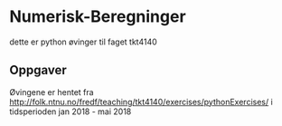 # Numerisk-Beregninger
dette er python øvinger til faget tkt4140
## Oppgaver
Øvingene er hentet fra
http://folk.ntnu.no/fredf/teaching/tkt4140/exercises/pythonExercises/
i tidsperioden jan 2018 - mai 2018
